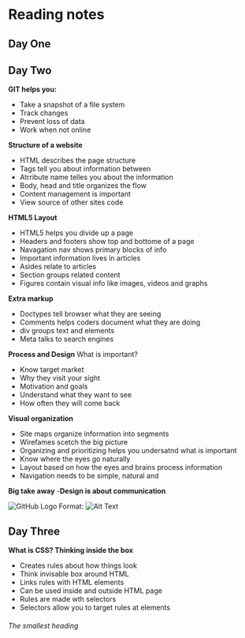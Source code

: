 
# Reading notes

## Day One

## Day Two
**GIT helps you:**
- Take a snapshot of a file system
- Track changes
- Prevent loss of data
- Work when not online

**Structure of a website**
- HTML describes the page structure
- Tags tell you about information between
- Atrribute name telles you about the information
- Body, head and title organizes the flow 
- Content management is important
- View source of other sites code

**HTML5 Layout**
- HTML5 helps you divide up a page
- Headers and footers show top and bottome of a page
- Navagation nav shows primary blocks of info
- Important information lives in articles
- Asides relate to articles
- Section groups related content
- Figures contain visual info like images, videos and graphs

**Extra markup**
 - Doctypes tell browser what they are seeing
 - Comments helps coders document what they are doing
 - div groups text and elements
 - Meta talks to search engines

**Process and Design**
  What is important?
- Know target market
- Why they visit your sight
- Motivation and goals
- Understand what they want to see
- How often they will come back

**Visual organization**
- Site maps organize information into segments
- Wirefames scetch the big picture
- Organizing and prioritizing helps you undersatnd what is important
- Know where the eyes go naturally
- Layout based on how the eyes and brains process information
- Navigation needs to be simple, natural and 

**Big take away**
-**Design is about communication**

![GitHub Logo](/desktop/wireframe.png)
Format: ![Alt Text](url)

## Day Three

**What is CSS? Thinking inside the box**
- Creates rules about how things look
- Think invisable box around HTML
- Links rules with HTML elements
- Can be used inside and outside HTML page
- Rules are made wth selectors
- Selectors allow you to target rules at elements

###### The smallest heading
